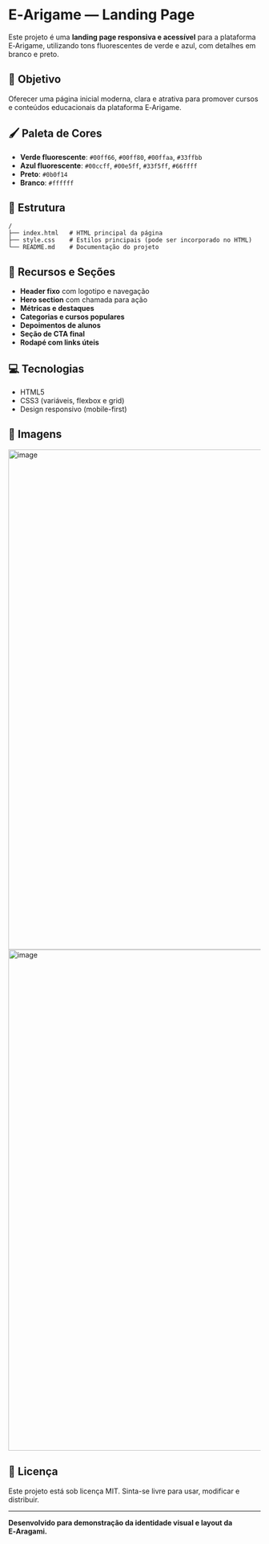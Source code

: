 # E‑Arigame — Landing Page

Este projeto é uma **landing page responsiva e acessível** para a plataforma E‑Arigame, utilizando tons fluorescentes de verde e azul, com detalhes em branco e preto.

## 🎯 Objetivo
Oferecer uma página inicial moderna, clara e atrativa para promover cursos e conteúdos educacionais da plataforma E‑Arigame.

## 🖌️ Paleta de Cores
- **Verde fluorescente**: `#00ff66`, `#00ff80`, `#00ffaa`, `#33ffbb`
- **Azul fluorescente**: `#00ccff`, `#00e5ff`, `#33f5ff`, `#66ffff`
- **Preto**: `#0b0f14`
- **Branco**: `#ffffff`

## 📂 Estrutura
```
/
├── index.html   # HTML principal da página
├── style.css    # Estilos principais (pode ser incorporado no HTML)
└── README.md    # Documentação do projeto
```

## 🚀 Recursos e Seções
- **Header fixo** com logotipo e navegação
- **Hero section** com chamada para ação
- **Métricas e destaques**
- **Categorias e cursos populares**
- **Depoimentos de alunos**
- **Seção de CTA final**
- **Rodapé com links úteis**

## 💻 Tecnologias
- HTML5
- CSS3 (variáveis, flexbox e grid)
- Design responsivo (mobile-first)

## 📸 Imagens
<img width="1844" height="996" alt="image" src="https://github.com/user-attachments/assets/f7e57f78-931a-4433-a748-d572de46e653" />
<img width="1841" height="998" alt="image" src="https://github.com/user-attachments/assets/245bbbd6-dbd2-4583-95a8-abe1421014c6" />


## 📜 Licença
Este projeto está sob licença MIT. Sinta-se livre para usar, modificar e distribuir.

---
**Desenvolvido para demonstração da identidade visual e layout da E‑Aragami.**
